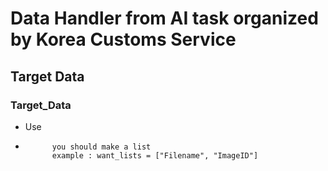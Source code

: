 # Data Handler from AI task organized by Korea Customs Service

## Target Data
### Target_Data
- Use 
-           you should make a list
            example : want_lists = ["Filename", "ImageID"]
